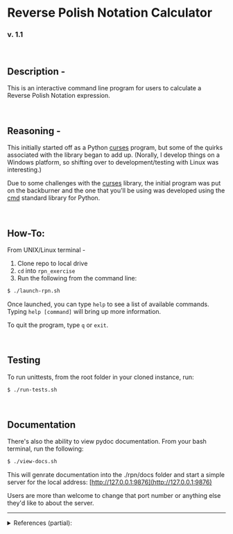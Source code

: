 
# Reverse Polish Notation Calculator
### v. 1.1

&nbsp;

## Description -

This is an interactive command line program for users to calculate a Reverse Polish Notation expression.

&nbsp;

## Reasoning -

This initially started off as a Python [curses](https://docs.python.org/3/library/curses.html) program, but some of the quirks associated with the library began to add up.  (Norally, I develop things on a Windows platform, so shifting over to development/testing with Linux was interesting.)

Due to some challenges with the [curses](https://docs.python.org/3/library/curses.html)  library, the initial program was put on the backburner and the one that you'll be using was developed using the [cmd](https://docs.python.org/3/library/cmd.html) standard library for Python.

&nbsp;

## How-To:

From UNIX/Linux terminal - 

1. Clone repo to local drive
2. `cd` into `rpn_exercise`
3. Run the following from the command line:

```bash
$ ./launch-rpn.sh
```

Once launched, you can type `help` to see a list of available commands.  Typing `help [command]` will bring up more information.

To quit the program, type `q` or `exit`.

&nbsp;

## Testing

To run unittests, from the root folder in your cloned instance, run:

```bash
$ ./run-tests.sh
```

&nbsp;

## Documentation

There's also the ability to view pydoc documentation.  From your bash terminal, run the following:

```bash
$ ./view-docs.sh
```

This will genrate documentation into the ./rpn/docs folder and start a simple server for the local address: [http://127.0.0.1:9876](http://127.0.0.1:9876)

Users are more than welcome to change that port number or anything else they'd like to about the server.

---

<details>
<summary>References (partial):</summary>
<ul>
    <li><a href="https://leachlegacy.ece.gatech.edu/revpol/" target="_blank" style="color:#61a7c8;">Georgia Tech</a></li>
    <li><a href="https://docs.python.org/3.7/library/cmd.html" target="_blank" style="color:#61a7c8;">Python 3.7: Cmd</a></li>
    <li><a href="https://en.wikipedia.org/wiki/ANSI_escape_code" target="_blank" style="color:#61a7c8;">ANSI escape code (Wikipedia)</a></li>
</ul>
</details>

